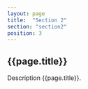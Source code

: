 ```yaml
---
layout: page
title:  "Section 2"
section: "section2"
position: 3
---
```


## {{page.title}}

Description {{page.title}}.